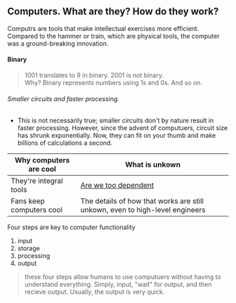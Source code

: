 ## Computers.  What are they? How do they work?  

Computrs are tools that make intellectual exercises more efficient.  Compared to the hammer or train, which are physical tools, the computer was a ground-breaking innovation. 

#### Binary 

> 1001 translates to 9 in binary. 
> 2001 is not binary.  
> Why?  Binary represents numbers using 1s and 0s.  And so on. 

###### Smaller circuits and faster processing. 

- This is not necessarily true; smaller circuits don't by nature result in faster processing.  However, since the advent of computuers, circuit size has shrunk exponentially.  Now, they can fit on your thumb and make billions of calculations a second.  

Why computers are cool |  What is unkown
------------ | ------------- 
They're integral tools | [Are we too dependent](https://qyackulic.github.io/ned_ludd/)
Fans keep computers cool | The details of how that works are still unkown, even to high-level engineers

Four steps are key to computer functionality
1. input 
1. storage
1. processing
1. output
> these four steps allow humans to use computuers without having to understand everything.  Simply, input, "wait" for output, and then recieve output.  Usually, the output is very quick.  
